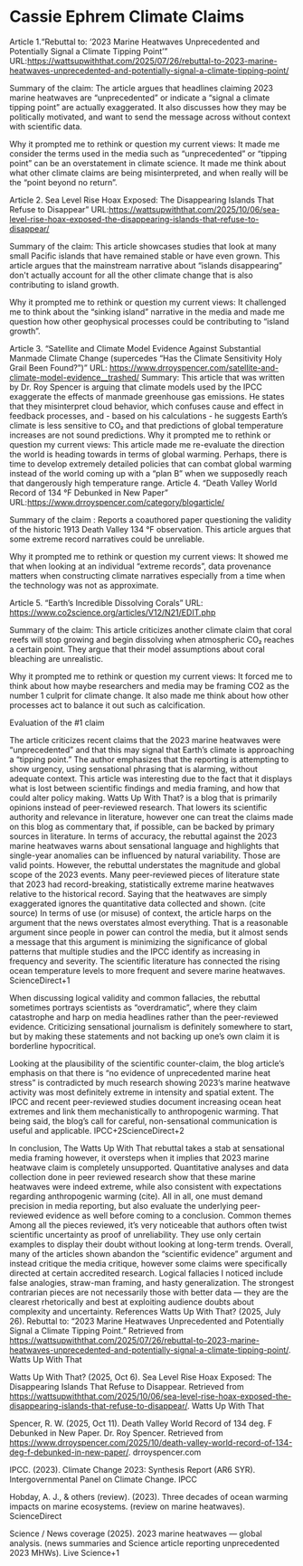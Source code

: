 # Cassie Ephrem Climate Claims
Article 1.“Rebuttal to: ‘2023 Marine Heatwaves Unprecedented and Potentially Signal a Climate Tipping Point’”
 URL:https://wattsupwiththat.com/2025/07/26/rebuttal-to-2023-marine-heatwaves-unprecedented-and-potentially-signal-a-climate-tipping-point/

Summary of the claim: The article argues that headlines claiming 2023 marine heatwaves are “unprecedented” or indicate a “signal a climate tipping point” are actually exaggerated. It also discusses how they may be politically motivated, and want to send the message across without context with scientific data.

Why it prompted me to rethink or question my current views: It made me consider the terms used in the media such as “unprecedented” or “tipping point” can be an overstatement in climate science. It made me think about what other climate claims are being misinterpreted, and when really will be the “point beyond no return”. 


Article 2. Sea Level Rise Hoax Exposed: The Disappearing Islands That Refuse to Disappear”
 URL:https://wattsupwiththat.com/2025/10/06/sea-level-rise-hoax-exposed-the-disappearing-islands-that-refuse-to-disappear/

Summary of the claim: This article showcases studies that look at many small Pacific islands that have remained stable or have even grown. This article argues that the mainstream narrative about “islands disappearing” don't actually account for all the other climate change that is also contributing to island growth.

Why it prompted me to rethink or question my current views: It challenged me to think about the “sinking island” narrative in the media and made me question how other geophysical processes could be contributing to “island growth”. 


Article 3. “Satellite and Climate Model Evidence Against Substantial Manmade Climate Change (supercedes “Has the Climate Sensitivity Holy Grail Been Found?”)”
URL: https://www.drroyspencer.com/satellite-and-climate-model-evidence__trashed/
Summary: This article that was written by Dr. Roy Spencer is arguing that climate models used by the IPCC exaggerate the effects of manmade greenhouse gas emissions. He states that they misinterpret cloud behavior, which confuses cause and effect in feedback processes, and - based on his calculations - he suggests Earth’s climate is less sensitive to CO₂ and that predictions of global temperature increases are not sound predictions.
Why it prompted me to rethink or question my current views: This article made me re-evaluate the direction the world is heading towards in terms of global warming. Perhaps, there is time to develop extremely detailed policies that can combat global warming instead of the world coming up with a “plan B” when we supposedly reach that dangerously high temperature range.
Article 4. “Death Valley World Record of 134 °F Debunked in New Paper” 
 URL:https://www.drroyspencer.com/category/blogarticle/

Summary of the claim : Reports a coauthored paper questioning the validity of the historic 1913 Death Valley 134 °F observation. This article argues that some extreme record narratives could be unreliable. 

Why it prompted me to rethink or question my current views: It showed me that when looking at an individual “extreme records”, data provenance matters when constructing climate narratives especially from a time when the technology was not as approximate. 


Article 5. “Earth’s Incredible Dissolving Corals” 
 URL: https://www.co2science.org/articles/V12/N21/EDIT.php

Summary of the claim: This article criticizes another climate claim that coral reefs will stop growing and begin dissolving when atmospheric CO₂ reaches a certain point. They argue that their model assumptions about coral bleaching are unrealistic. 

Why it prompted me to rethink or question my current views: It forced me to think about how maybe researchers and media may be framing CO2 as the number 1 culprit for climate change. It also made me think about how other processes act to balance it out such as calcification. 





Evaluation of the #1 claim 

The article criticizes recent claims that the 2023 marine heatwaves were “unprecedented” and that this may signal that Earth’s climate is approaching a “tipping point.” The author emphasizes that the reporting is attempting to show urgency, using sensational phrasing that is alarming, without adequate context. This article was interesting due to the fact that it displays what is lost between scientific findings and media framing, and how that could alter policy making. Watts Up With That? is a blog that is primarily opinions instead of peer-reviewed research. That lowers its scientific authority and relevance in literature, however one can treat the claims made on this blog as commentary that, if possible, can be backed by primary sources in literature. 
In terms of accuracy, the rebuttal against the 2023 marine heatwaves warns about sensational language and highlights that single-year anomalies can be influenced by natural variability. Those are valid points. However, the rebuttal understates the magnitude and global scope of the 2023 events. Many peer-reviewed pieces of literature state that 2023 had record-breaking, statistically extreme marine heatwaves relative to the historical record. Saying that the heatwaves are simply exaggerated ignores the quantitative data collected and shown. (cite source)
In terms of use (or misuse) of context, the article harps on the argument that the news  overstates almost everything. That is a reasonable argument since people in power can control the media, but it almost sends a message that this argument is minimizing the significance of global patterns that multiple studies and the IPCC identify as increasing in frequency and severity. The scientific literature has connected the rising ocean temperature levels to more frequent and severe marine heatwaves. ScienceDirect+1


When discussing logical validity and common fallacies, the rebuttal sometimes portrays scientists as “overdramatic”, where they claim catastrophe and harp on media headlines rather than the peer-reviewed evidence. Criticizing sensational journalism is definitely somewhere to start, but by making these statements and not backing up one’s own claim it is borderline hypocritical.


Looking at the plausibility of the scientific counter-claim, the blog article’s emphasis on that there is “no evidence of unprecedented marine heat stress” is contradicted by much research showing 2023’s marine heatwave activity was most definitely extreme in intensity and spatial extent. The IPCC and recent peer-reviewed studies document increasing ocean heat extremes and link them mechanistically to anthropogenic warming. That being said, the blog’s call for careful, non-sensational communication is useful and applicable. IPCC+2ScienceDirect+2


In conclusion, The Watts Up With That rebuttal takes a stab at sensational media framing however, it oversteps when it implies that 2023 marine heatwave claim is completely unsupported. Quantitative analyses and data collection done in peer reviewed research show that these marine heatwaves were indeed extreme, while also consistent with expectations regarding anthropogenic warming (cite). All in all, one must demand precision in media reporting, but also evaluate the underlying peer-reviewed evidence as well before coming to a conclusion. 
Common themes 
Among all the pieces reviewed, it’s very noticeable that authors often twist scientific uncertainty as proof of unreliability. They use only certain examples to display their doubt without looking at long-term trends. Overall, many of the articles shown abandon the “scientific evidence” argument and instead critique the media critique, however some claims were specifically directed at certain accredited research. Logical fallacies I noticed include false analogies, straw-man framing, and hasty generalization. The strongest contrarian pieces are not necessarily those with better data — they are the clearest rhetorically and best at exploiting audience doubts about complexity and uncertainty. 
References
Watts Up With That? (2025, July 26). Rebuttal to: “2023 Marine Heatwaves Unprecedented and Potentially Signal a Climate Tipping Point.” Retrieved from https://wattsupwiththat.com/2025/07/26/rebuttal-to-2023-marine-heatwaves-unprecedented-and-potentially-signal-a-climate-tipping-point/. Watts Up With That


Watts Up With That? (2025, Oct 6). Sea Level Rise Hoax Exposed: The Disappearing Islands That Refuse to Disappear. Retrieved from https://wattsupwiththat.com/2025/10/06/sea-level-rise-hoax-exposed-the-disappearing-islands-that-refuse-to-disappear/. Watts Up With That


Spencer, R. W. (2025, Oct 11). Death Valley World Record of 134 deg. F Debunked in New Paper. Dr. Roy Spencer. Retrieved from https://www.drroyspencer.com/2025/10/death-valley-world-record-of-134-deg-f-debunked-in-new-paper/. drroyspencer.com



IPCC. (2023). Climate Change 2023: Synthesis Report (AR6 SYR). Intergovernmental Panel on Climate Change. IPCC


Hobday, A. J., & others (review). (2023). Three decades of ocean warming impacts on marine ecosystems. (review on marine heatwaves). ScienceDirect


Science / News coverage (2025). 2023 marine heatwaves — global analysis. (news summaries and Science article reporting unprecedented 2023 MHWs). Live Science+1

